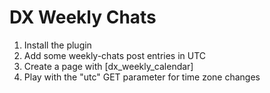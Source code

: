 # DX Weekly Chats

1. Install the plugin
2. Add some weekly-chats post entries in UTC
3. Create a page with [dx_weekly_calendar]
4. Play with the "utc" GET parameter for time zone changes
